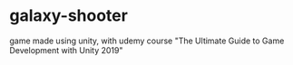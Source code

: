# galaxy-shooter

game made using unity, with udemy course "The Ultimate Guide to Game Development with Unity 2019"
